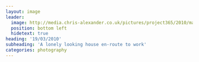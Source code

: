 ```yaml
---
layout: image
leader:
  image: http://media.chris-alexander.co.uk/pictures/project365/2010/mar/19/190310.jpg
  position: bottom left
  hidetext: true
heading: '19/03/2010'
subheading: 'A lonely looking house en-route to work'
categories: photography
---
```

